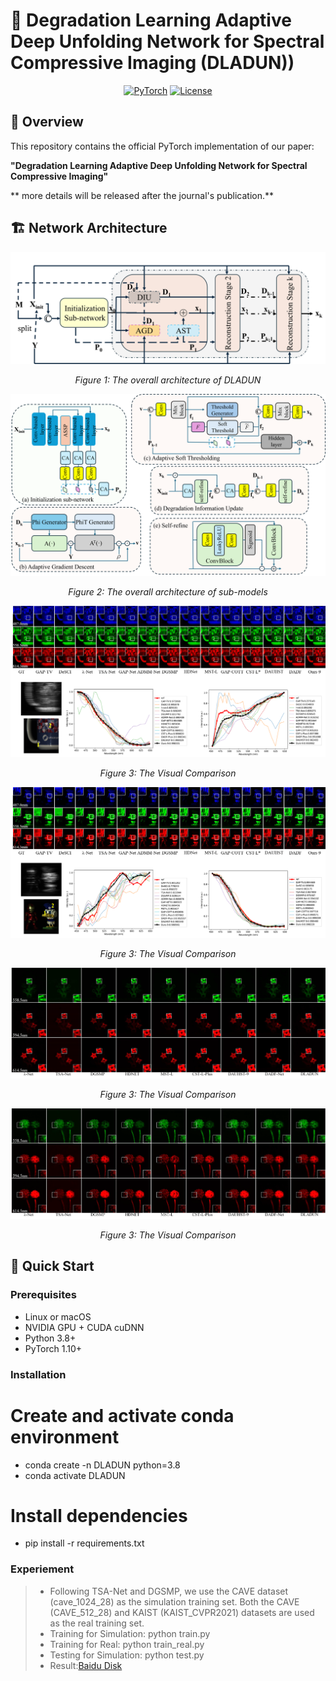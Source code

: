 # 🎯 Degradation Learning Adaptive Deep Unfolding Network for Spectral Compressive Imaging (DLADUN))

<div align="center">

<!-- [![Paper Status](https://img.shields.io/badge/Paper-Published%20in%20IEEE%20TMM-success?style=for-the-badge)](https://ieeexplore.ieee.org/document/10214675)-->
[![PyTorch](https://img.shields.io/badge/PyTorch-EE4C2C?style=for-the-badge&logo=pytorch&logoColor=white)](https://pytorch.org)
[![License](https://img.shields.io/badge/License-Apache%202.0-blue?style=for-the-badge)](LICENSE)
<!-- [![GitHub stars](https://img.shields.io/github/stars/liu-lei98/DADFNet?style=for-the-badge)](https://github.com/liu-lei98/DADFNet)-->

</div>

## 📌 Overview
This repository contains the official PyTorch implementation of our paper:

**"Degradation Learning Adaptive Deep Unfolding Network for Spectral Compressive Imaging"**

** more details will be released after the journal's publication.**

## 🏗️ Network Architecture
<div align="center">
  <img src="https://github.com/liu-lei98/DLADUN/blob/main/Figures/overall.png"   alt="">
  <p><em>Figure 1: The overall architecture of DLADUN </em></p>
  <img src="https://github.com/liu-lei98/DLADUN/blob/main/Figures/subfigure.png" alt="">
  <p><em>Figure 2: The overall architecture of sub-models </em></p>
  <img src="https://github.com/liu-lei98/DLADUN/blob/main/Figures/ZOOM_SIM_5.png"  alt="">
  <p><em>Figure 3: The Visual Comparison </em></p>
  <img src="https://github.com/liu-lei98/DLADUN/blob/main/Figures/ZOOM_SIM_8.png"  alt="">
  <p><em>Figure 3: The Visual Comparison </em></p>
  <img src="https://github.com/liu-lei98/DLADUN/blob/main/Figures/ZOOM-REAL-1.png"  alt="">
  <p><em>Figure 3: The Visual Comparison </em></p>
  <img src="https://github.com/liu-lei98/DLADUN/blob/main/Figures/ZOOM-REAL-4.png"  alt="">
  <p><em>Figure 3: The Visual Comparison </em></p>
</div>

## 🚀 Quick Start

### Prerequisites
- Linux or macOS
- NVIDIA GPU + CUDA cuDNN
- Python 3.8+
- PyTorch 1.10+

### Installation

# Create and activate conda environment
- conda create -n DLADUN python=3.8
- conda activate DLADUN

# Install dependencies
- pip install -r requirements.txt

### Experiement

>- Following TSA-Net and DGSMP, we use the CAVE dataset (cave_1024_28) as the simulation training set. Both the CAVE (CAVE_512_28) and KAIST (KAIST_CVPR2021) datasets are used as the real training set.
>- Training for Simulation: python train.py
>- Training for Real: python train_real.py
>- Testing for Simulation: python test.py
>- Result:[Baidu Disk](https://pan.baidu.com/s/q27j1oLF10q3ghTuFu1p-4R9bDA?pwd=)

